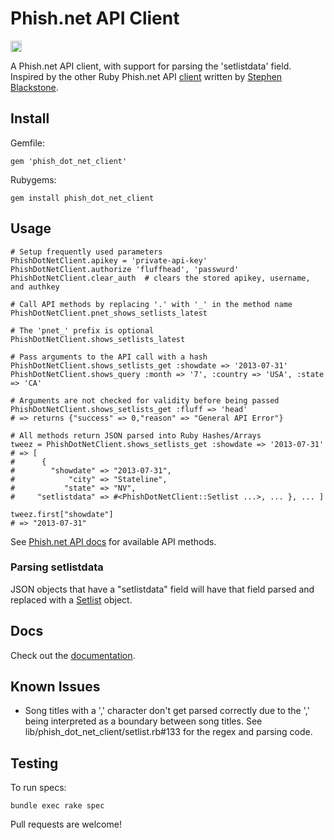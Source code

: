 # Phish.net API Client

<a href="http://badge.fury.io/rb/phish_dot_net_client"><img src="https://badge.fury.io/rb/phish_dot_net_client@2x.png" alt="Gem Version" height="18"></a>

A Phish.net API client, with support for parsing the 'setlistdata' field. Inspired by the other Ruby Phish.net API [client](http://api.phish.net/wrappers/ruby.php) written by [Stephen Blackstone](http://phish.net/user/steveb3210).


## Install

Gemfile:

    gem 'phish_dot_net_client'

Rubygems:

    gem install phish_dot_net_client


## Usage

    # Setup frequently used parameters
    PhishDotNetClient.apikey = 'private-api-key'
    PhishDotNetClient.authorize 'fluffhead', 'passwurd'
    PhishDotNetClient.clear_auth  # clears the stored apikey, username, and authkey
    
    # Call API methods by replacing '.' with '_' in the method name
    PhishDotNetClient.pnet_shows_setlists_latest
    
    # The 'pnet_' prefix is optional
    PhishDotNetClient.shows_setlists_latest
    
    # Pass arguments to the API call with a hash
    PhishDotNetClient.shows_setlists_get :showdate => '2013-07-31'
    PhishDotNetClient.shows_query :month => '7', :country => 'USA', :state => 'CA'
    
    # Arguments are not checked for validity before being passed
    PhishDotNetClient.shows_setlists_get :fluff => 'head'
    # => returns {"success" => 0,"reason" => "General API Error"}
    
    # All methods return JSON parsed into Ruby Hashes/Arrays
    tweez = PhishDotNetClient.shows_setlists_get :showdate => '2013-07-31'
    # => [
    #      {
    #        "showdate" => "2013-07-31",
    #            "city" => "Stateline",
    #           "state" => "NV",
    #     "setlistdata" => #<PhishDotNetClient::Setlist ...>, ... }, ... ]
    
    tweez.first["showdate"]
    # => "2013-07-31"

See [Phish.net API docs](http://api.phish.net/docu/) for available API methods.


### Parsing setlistdata

JSON objects that have a "setlistdata" field will have that field parsed and replaced with
a [Setlist](http://rubydoc.info/github/alexebird/phish_dot_net_client/master/PhishDotNetClient/Setlist) object.


## Docs

Check out the [documentation](http://rubydoc.info/github/alexebird/phish_dot_net_client/master/frames/file/README.md).


## Known Issues

- Song titles with a ',' character don't get parsed correctly due to the ',' being interpreted as a boundary between song titles. See lib/phish_dot_net_client/setlist.rb#133 for the regex and parsing code.


## Testing

To run specs:

    bundle exec rake spec

Pull requests are welcome!
